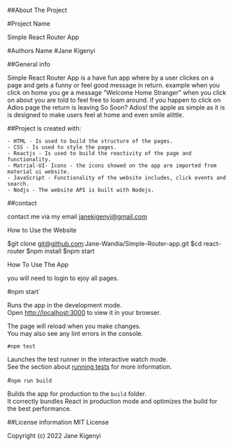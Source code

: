 ##About The Project

#Project Name

Simple React Router App

#Authors Name
#Jane Kigenyi 

##General info 

Simple React Router App is a have fun app where by a user clickes on a page and gets a funny or feel good message in return. example when you click on home you ge a message "Welcome Home Stranger"
when you click on about you are told to feel free to loam around. if you happen to click on Adios page the return is leaving So Soon? Adios!
the apple as simple as it is is designed to make users feel at home and even smile alittle.

##Project is created with:

    - HTML - Is used to build the structure of the pages.
    - CSS - Is used to style the pages.
    - Reactjs - Is used to build the reactivity of the page and functionality.
    - Matrial-UI- Icons - the icons showed on the app are imported from material ui website.
    - JavaScript - Functionality of the website includes, click events and search.
    - Nodjs - The website API is built with Nodejs.
  
    
##contact

contact me via my email janekigenyi@gmail.com


How to Use the Website

$git clone git@github.com:Jane-Wandia/Simple-Router-app.git
$cd react-router
$npm install
$npm start

How To Use The App

you will need to login to ejoy all pages.

 #npm start`

Runs the app in the development mode.\
Open [http://localhost:3000](http://localhost:3000) to view it in your browser.

The page will reload when you make changes.\
You may also see any lint errors in the console.

`#npm test`

Launches the test runner in the interactive watch mode.\
See the section about [running tests](https://facebook.github.io/create-react-app/docs/running-tests) for more information.

#`npm run build`

Builds the app for production to the `build` folder.\
It correctly bundles React in production mode and optimizes the build for the best performance.

##License information
MIT License

Copyright (c) 2022 Jane Kigenyi

